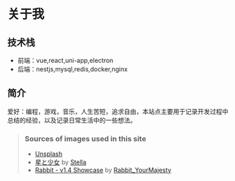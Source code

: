 # 关于我
## 技术栈
- 前端：vue,react,uni-app,electron
- 后端：nestjs,mysql,redis,docker,nginx

## 简介
爱好：编程，游戏，音乐，人生苦短，追求自由，本站点主要用于记录开发过程中总结的经验，以及记录日常生活中的一些想法。

> ### Sources of images used in this site
> - [Unsplash](https://unsplash.com/)
> - [星と少女](https://www.pixiv.net/artworks/108916539) by [Stella](https://www.pixiv.net/users/93273965)
> - [Rabbit - v1.4 Showcase](https://civitai.com/posts/586908) by [Rabbit_YourMajesty](https://civitai.com/user/Rabbit_YourMajesty)